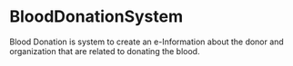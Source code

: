 # BloodDonationSystem
Blood Donation is system to create an e-Information about the donor and organization that are related to donating the blood.
